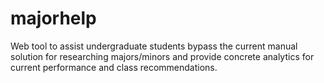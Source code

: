 # majorhelp
Web tool to assist undergraduate students bypass the current manual solution for researching majors/minors and provide concrete analytics for current performance and class recommendations. 

